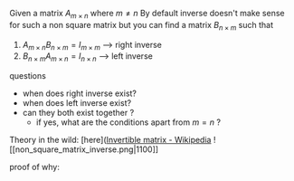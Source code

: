 Given a matrix $A_{m \times n}$ where $m \neq n$ 
By default inverse doesn't make sense for such a non square matrix
but you can find a matrix $B_{n \times m}$ such that 
1. $A_{m \times n}B_{n \times m} = I_{m \times m}$ --> right inverse
2. $B_{n \times m}A_{m \times n} = I_{n \times n}$ --> left inverse

questions 
- when does right inverse exist?
- when does left inverse exist?
- can they both exist together ? 
	- if yes, what are the conditions apart from $m = n$ ? 

Theory in the wild: [here]([Invertible matrix - Wikipedia](https://en.wikipedia.org/wiki/Invertible_matrix#:~:text=Non%2Dsquare%20matrices%20(m%2D,such%20that%20BA%20%3D%20In.))
![[non_square_matrix_inverse.png|1100]]

proof of why:
